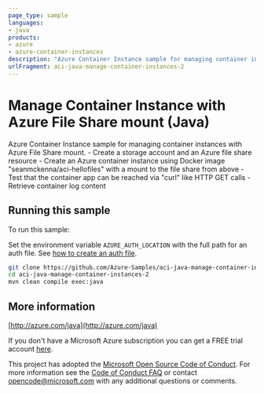 ```yaml
---
page_type: sample
languages:
- java
products:
- azure
- azure-container-instances
description: "Azure Container Instance sample for managing container instances with Azure File Share mount."
urlFragment: aci-java-manage-container-instances-2
---
```


# Manage Container Instance with Azure File Share mount (Java)


  Azure Container Instance sample for managing container instances with Azure File Share mount.
     - Create a storage account and an Azure file share resource
     - Create an Azure container instance using Docker image "seanmckenna/aci-hellofiles" with a mount to the file share from above
     - Test that the container app can be reached via "curl" like HTTP GET calls
     - Retrieve container log content
 

## Running this sample

To run this sample:

Set the environment variable `AZURE_AUTH_LOCATION` with the full path for an auth file. See [how to create an auth file](https://github.com/Azure/azure-libraries-for-java/blob/master/AUTH.md).

```bash
git clone https://github.com/Azure-Samples/aci-java-manage-container-instances-2.git
cd aci-java-manage-container-instances-2
mvn clean compile exec:java
```

## More information

[http://azure.com/java](http://azure.com/java)

If you don't have a Microsoft Azure subscription you can get a FREE trial account [here](http://go.microsoft.com/fwlink/?LinkId=330212).

This project has adopted the [Microsoft Open Source Code of Conduct](https://opensource.microsoft.com/codeofconduct/). For more information see the [Code of Conduct FAQ](https://opensource.microsoft.com/codeofconduct/faq/) or contact [opencode@microsoft.com](mailto:opencode@microsoft.com) with any additional questions or comments.
